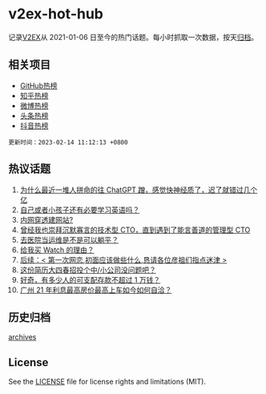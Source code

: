 # v2ex-hot-hub

 记录[V2EX](https://www.v2ex.com/)从 2021-01-06 日至今的热门话题。每小时抓取一次数据，按天[归档](archives)。
 
 ## 相关项目

- [GitHub热榜](https://github.com/lonnyzhang423/github-hot-hub)
- [知乎热榜](https://github.com/lonnyzhang423/zhihu-hot-hub)
- [微博热榜](https://github.com/lonnyzhang423/weibo-hot-hub)
- [头条热榜](https://github.com/lonnyzhang423/toutiao-hot-hub)
- [抖音热榜](https://github.com/lonnyzhang423/douyin-hot-hub)


 `更新时间：2023-02-14 11:12:13 +0800`

## 热议话题

1. [为什么最近一堆人拼命的往 ChatGPT 蹭，感觉快神经质了，迟了就错过几个亿](https://www.v2ex.com/t/915690)
1. [自己或者小孩子还有必要学习英语吗？](https://www.v2ex.com/t/915886)
1. [内网穿透建网站?](https://www.v2ex.com/t/915697)
1. [曾经我也崇拜沉默寡言的技术型 CTO，直到遇到了能言善道的管理型 CTO](https://www.v2ex.com/t/915723)
1. [去医院当运维是不是可以躺平？](https://www.v2ex.com/t/915663)
1. [给我买 Watch 的理由？](https://www.v2ex.com/t/915651)
1. [后续：< 第一次网恋,初面应该做些什么,恳请各位彦祖们指点迷津 >](https://www.v2ex.com/t/915727)
1. [这份简历大四春招投个中/小公司没问题吧？](https://www.v2ex.com/t/915821)
1. [好奇，有多少人的可支配存款不超过 1 万钱？](https://www.v2ex.com/t/915875)
1. [广州 21 年利息最高房价最高上车如今如何自洽？](https://www.v2ex.com/t/915892)

## 历史归档

[archives](archives)

## License

See the [LICENSE](LICENSE) file for license rights and limitations (MIT).
